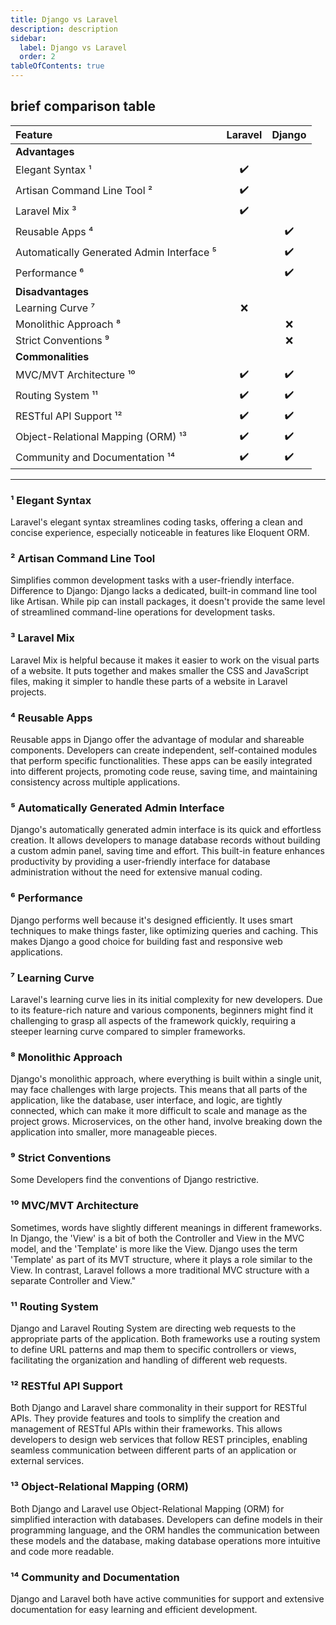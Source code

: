 ```yaml
---
title: Django vs Laravel
description: description
sidebar:
  label: Django vs Laravel
  order: 2
tableOfContents: true
---
```

## brief comparison table
| Feature | Laravel | Django |
| :------ | :-----: | :----: |
| **Advantages** | | |
| Elegant Syntax ¹ | ✔️ | |
| Artisan Command Line Tool ² | ✔️ | |
| Laravel Mix ³ | ✔️ | |
| Reusable Apps ⁴ | | ✔️ |
| Automatically Generated Admin Interface ⁵ | | ✔️ |
| Performance ⁶ | | ✔️ |
| **Disadvantages** | | |
| Learning Curve ⁷ | ❌ | |
| Monolithic Approach ⁸ | | ❌ |
| Strict Conventions ⁹ | | ❌ |
| **Commonalities** | | |
| MVC/MVT Architecture ¹⁰ | ✔️ | ✔️ |
| Routing System ¹¹ | ✔️ | ✔️ |
| RESTful API Support ¹² | ✔️ | ✔️ |
| Object-Relational Mapping (ORM) ¹³ | ✔️ | ✔️ |
| Community and Documentation ¹⁴ | ✔️ | ✔️ |

------------

### ¹ Elegant Syntax 
Laravel's elegant syntax streamlines coding tasks, offering a clean and concise
experience, especially noticeable in features like Eloquent ORM.

### ² Artisan Command Line Tool
Simplifies common development tasks with a user-friendly interface.<br/>
Difference to Django: Django lacks a dedicated, built-in command line tool like Artisan. While pip can install packages, it doesn't provide the same level of streamlined command-line operations for development tasks.

### ³ Laravel Mix 
Laravel Mix is helpful because it makes it easier to work on the visual parts of a website. It puts together and makes smaller the CSS and JavaScript files, making it simpler to handle these parts of a website in Laravel projects.

### ⁴ Reusable Apps
Reusable apps in Django offer the advantage of modular and shareable components. Developers can create independent, self-contained modules that perform specific functionalities. These apps can be easily integrated into different projects, promoting code reuse, saving time, and maintaining consistency across multiple applications.

### ⁵ Automatically Generated Admin Interface
Django's automatically generated admin interface is its quick and effortless creation. It allows developers to manage database records without building a custom admin panel, saving time and effort. This built-in feature enhances productivity by providing a user-friendly interface for database administration without the need for extensive manual coding.

### ⁶ Performance
Django performs well because it's designed efficiently. It uses smart techniques to make things faster, like optimizing queries and caching. This makes Django a good choice for building fast and responsive web applications.

### ⁷ Learning Curve
Laravel's learning curve lies in its initial complexity for new developers. Due to its feature-rich nature and various components, beginners might find it challenging to grasp all aspects of the framework quickly, requiring a steeper learning curve compared to simpler frameworks.

### ⁸ Monolithic Approach
Django's monolithic approach, where everything is built within a single unit, may face challenges with large projects. This means that all parts of the application, like the database, user interface, and logic, are tightly connected, which can make it more difficult to scale and manage as the project grows. Microservices, on the other hand, involve breaking down the application into smaller, more manageable pieces.

### ⁹ Strict Conventions
Some Developers find the conventions of Django restrictive.

### ¹⁰ MVC/MVT Architecture
Sometimes, words have slightly different meanings in 
different frameworks. In Django, the 'View' is a bit of both 
the Controller and View in the MVC model, and the 
'Template' is more like the View. Django uses the term 
'Template' as part of its MVT structure, where it plays a 
role similar to the View. In contrast, Laravel follows a more 
traditional MVC structure with a separate Controller and 
View."

### ¹¹ Routing System
Django and Laravel Routing System are directing web requests to the appropriate parts of the application. Both frameworks use a routing system to define URL patterns and map them to specific controllers or views, facilitating the organization and handling of different web requests.

### ¹² RESTful API Support
Both Django and Laravel share commonality in their support for RESTful APIs. They provide features and tools to simplify the creation and management of RESTful APIs within their frameworks. This allows developers to design web services that follow REST principles, enabling seamless communication between different parts of an application or external services.

### ¹³ Object-Relational Mapping (ORM)
Both Django and Laravel use Object-Relational Mapping (ORM) for simplified interaction with databases. Developers can define models in their programming language, and the ORM handles the communication between these models and the database, making database operations more intuitive and code more readable.

### ¹⁴ Community and Documentation
Django and Laravel both have active communities for support and extensive documentation for easy learning and efficient development.